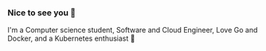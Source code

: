 ### Nice to see you 👋
I'm a Computer science student, Software and Cloud Engineer, Love Go and Docker, and a Kubernetes enthusiast 🐋
